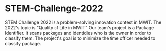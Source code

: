 # STEM-Challenge-2022
STEM Challenge 2022 is a problem-solving innovation contest in MWIT. The 2022's topic is "Quality of Life in MWIT"
Our team's project is a Package Identifier. It scans packages and identidies who is the owner in order to classify them. The project's goal is to minimize the time officer needed to classify package.

